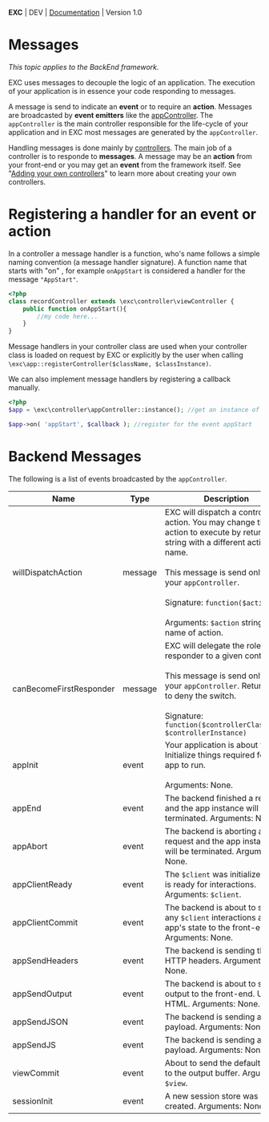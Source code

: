 **EXC** | DEV | [Documentation](./doc_index.md) | Version 1.0<BR>

# Messages #
*This topic applies to the BackEnd framework.*

EXC uses messages to decouple the logic of an application. The execution of your application is in essence your code responding to messages.

A message is send to indicate an **event** or to require an **action**. Messages are broadcasted by **event emitters** like the [appController](./doc_server_controllers.md). The `appController` is the main controller responsible for the life-cycle of your application and in EXC most messages are generated by the `appController`.

Handling messages is done mainly by [controllers](./doc_server_controllers.md). The main job of a controller is to responde to **messages**. A message may be an **action** from your front-end or you may get an **event** from the framework itself. See "[Adding your own controllers](./doc_server_controllers.md)" to learn more about creating your own controllers.


# Registering a handler for an event or action #

In a controller a message handler is a function, who's name follows a simple naming convention (a message handler signature). A function name that starts with "on" , for example `onAppStart` is considered a handler for the message `"AppStart"`.

```php
<?php
class recordController extends \exc\controller\viewController {
	public function onAppStart(){
		//my code here...
	}
}
```

Message handlers in your controller class are used when your controller class is loaded on request by EXC or explicitly by the user when calling `\exc\app::registerController($className, $classInstance)`.

We can also implement message handlers by registering a callback manually.
```php
<?php
$app = \exc\controller\appController::instance(); //get an instance of the app controller

$app->on( 'appStart', $callback ); //register for the event appStart
```

# Backend Messages #

The following is a list of events broadcasted by the `appController`.

| Name | Type | Description |
| -- | -- | -- |
| willDispatchAction | message | EXC will dispatch a controller action. You may change the action to execute by returning a string with a different action name.<BR><BR>This message is send only to your `appController`.<BR><BR>Signature: `function($action)` <BR><BR>Arguments: `$action` string with name of action. |
| canBecomeFirstResponder | message | EXC will delegate the role of first responder to a given controller.<BR><BR>This message is send only to your `appController`. Return false to deny the switch.<BR><BR>Signature: `function($controllerClassName, $controllerInstance)` |
| appInit | event | Your application is about to run. Initialize things required for your app to run. <BR><BR>Arguments: None. |
| appEnd | event | The backend finished a request and the app instance will be terminated. Arguments: None. |
| appAbort | event | The backend is aborting a request and the app instance will be terminated. Arguments: None. |
| appClientReady | event | The `$client` was initialized and is ready for interactions. Arguments: `$client`. |
| appClientCommit | event | The backend is about to send any `$client` interactions and the app's state to the front-end. Arguments: None. |
| appSendHeaders | event | The backend is sending the HTTP headers. Arguments: None. |
| appSendOutput | event | The backend is about to send output to the front-end. Usually HTML. Arguments: None. |
| appSendJSON | event | The backend is sending a JSON payload. Arguments: None. |
| appSendJS | event | The backend is sending a JS payload. Arguments: None. |
| viewCommit | event | About to send the default view to the output buffer. Arguments: `$view`. |
| sessionInit | event | A new session store was created. Arguments: None. |
